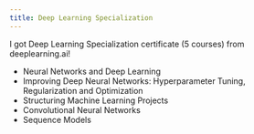 ```yaml
---
title: Deep Learning Specialization
---
```


I got Deep Learning Specialization certificate (5 courses) from deeplearning.ai!
- Neural Networks and Deep Learning
- Improving Deep Neural Networks: Hyperparameter Tuning, Regularization and Optimization
- Structuring Machine Learning Projects
- Convolutional Neural Networks
- Sequence Models

